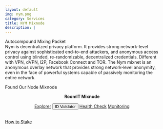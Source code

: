 ```yaml
---
layout: default
img: nym.png
category: Services
title: NYM Mixnode
description: |
---
```

<div class="col-8">
<span class="badge badge-primary">Autocompound </span>
<span class="badge badge-primary">Mixing Packet  </span>
</div>
Nym is decentralized privacy platform. It provides strong network-level privacy against sophisticated end-to-end attackers, and anonymous access control using blinded, re-randomizable, decentralized credentials. Different with VPN, dVPN, l2P, Facebook Connect and TOR. The Nym mixnet is an anonymous overlay network that provides strong network-level anonymity, even in the face of powerful systems capable of passively monitoring the entire network.



Found Our Node Mixnode

<center>
<b> RoomIT Mixnode </b> 
<br>

<a href="https://mixnet.explorers.guru/mixnode/AGaEw8kZuNAGZyQXYrtedaZcAYUE7aUzngeYGrBgHETo" class="btn btn-success margin-top-4" target="_blank">Explorer</a>
<input type="text" id="clip_one" value="AGaEw8kZuNAGZyQXYrtedaZcAYUE7aUzngeYGrBgHETo" hidden=true>
<button onclick="clip_one_func()"   id="demo-1" class="btn btn-warning margin-top-4">ID Validator</button>
<a href="https://health.roomit.xyz/status/nym-mixnode" class="btn btn-info margin-top-4" target="_blank">Health Check</a>
<a href="/pdf/RoomIT_NYM-Grafana.pdf" class="btn btn-success margin-top-4">Monitoring</a> 
</center>
<br>
<a href="https://docs.roomit.xyz/mainnet/nym/nym-mixnode/how-to-stake-your-token"  class="btn btn-success margin-top-4"  target="_blank">How to Stake</a>
